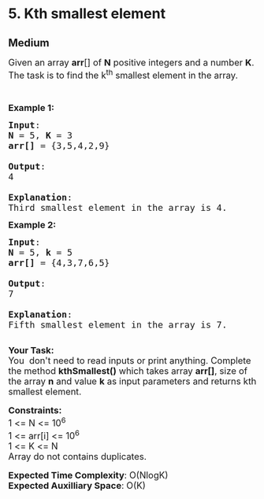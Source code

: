 # 5. Kth smallest element
## Medium 
<div class="problem-statement" style="user-select: auto;">
                <p style="user-select: auto;"></p><p style="user-select: auto;"><span style="font-size: 18px; user-select: auto;">Given an array <strong style="user-select: auto;">arr</strong>[] of <strong style="user-select: auto;">N</strong> positive integers and a number <strong style="user-select: auto;">K</strong>. The task is to find the k<sup style="user-select: auto;">th</sup> smallest element in the array.</span></p>

<p style="user-select: auto;">&nbsp;</p>

<p style="user-select: auto;"><span style="font-size: 18px; user-select: auto;"><strong style="user-select: auto;">Example 1:</strong></span></p>

<pre style="user-select: auto;"><span style="font-size: 18px; user-select: auto;"><strong style="user-select: auto;">Input</strong>: 
<strong style="user-select: auto;">N</strong> = 5, <strong style="user-select: auto;">K</strong> = 3
<strong style="user-select: auto;">arr[]</strong> = {3,5,4,2,9}

<strong style="user-select: auto;">Output</strong>: 
4

<strong style="user-select: auto;">Explanation</strong>: 
Third smallest element in the array is 4.</span></pre>

<p style="user-select: auto;"><span style="font-size: 18px; user-select: auto;"><strong style="user-select: auto;">Example 2:</strong></span></p>

<pre style="user-select: auto;"><span style="font-size: 18px; user-select: auto;"><strong style="user-select: auto;">Input</strong>:
<strong style="user-select: auto;">N</strong> = 5, <strong style="user-select: auto;">k</strong> = 5
<strong style="user-select: auto;">arr[]</strong> = {4,3,7,6,5}

<strong style="user-select: auto;">Output</strong>: 
7

<strong style="user-select: auto;">Explanation</strong>: 
Fifth smallest element in the array is 7.</span>
</pre>

<p style="user-select: auto;"><br style="user-select: auto;">
<span style="font-size: 18px; user-select: auto;"><strong style="user-select: auto;">Your Task:</strong><br style="user-select: auto;">
You&nbsp; don't need to read inputs or print anything. Complete the&nbsp;method&nbsp;<strong style="user-select: auto;">kthSmallest()</strong> which takes array <strong style="user-select: auto;">arr[]</strong>, size of the array <strong style="user-select: auto;">n</strong> and value <strong style="user-select: auto;">k</strong> as input parameters and returns&nbsp;kth smallest element.</span><br style="user-select: auto;">
<br style="user-select: auto;">
<span style="font-size: 18px; user-select: auto;"><strong style="user-select: auto;">Constraints:</strong><br style="user-select: auto;">
1 &lt;= N &lt;= 10<sup style="user-select: auto;">6</sup><br style="user-select: auto;">
1 &lt;= arr[i] &lt;= 10<sup style="user-select: auto;">6</sup><br style="user-select: auto;">
1 &lt;= K &lt;= N<br style="user-select: auto;">
Array do not contains duplicates.</span><br style="user-select: auto;">
<br style="user-select: auto;">
<span style="font-size: 18px; user-select: auto;"><strong style="user-select: auto;">Expected Time Complexity</strong>: O(NlogK)<br style="user-select: auto;">
<strong style="user-select: auto;">Expected Auxilliary Space</strong>: O(K)</span></p>
 <p style="user-select: auto;"></p>
            </div>